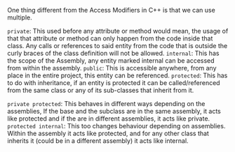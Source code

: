 One thing different from the Access Modifiers in C++ is that we can use multiple.

`private`: This used before any attribute or method would mean, the usage of that that attribute or method can only happen from the code inside that class. Any calls or references to said entity from the code that is outside the curly braces of the class definition will not be allowed.
`internal`: This has the scope of the Assembly, any entity marked internal can be accessed from within the assembly.
`public`: This is accessible anywhere, from any place in the entire project, this entity can be referenced.
`protected`: This has to do with inheritance, if an entity is protected it can be called/referenced from the same class or any of its sub-classes that inherit from it.

`private protected`: This behaves in different ways depending on the assemblies, If the base and the subclass are in the same assembly, it acts like protected and if the are in different assemblies, it acts like private.
`protected internal`: This too changes behaviour depending on assemblies. Within the assembly it acts like protected, and for any other class that inherits it (could be in a different assembly) it acts like internal.